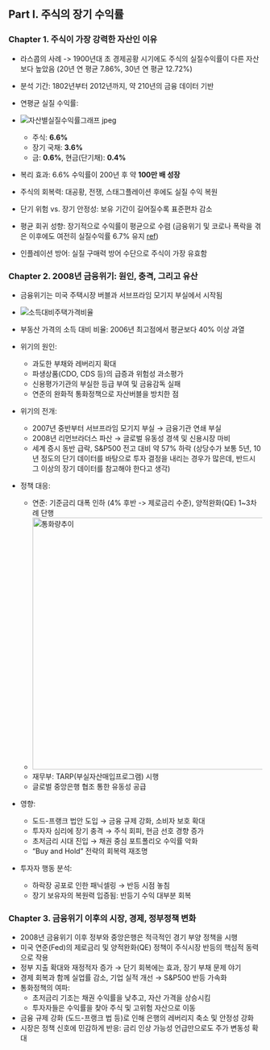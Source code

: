 ## Part I. 주식의 장기 수익률

### Chapter 1. 주식이 가장 강력한 자산인 이유
- 라스콥의 사례 -> 1900년대 초 경제공황 시기에도 주식의 실질수익률이 다른 자산보다 높았음 (20년 연 평균 7.86%, 30년 연 평균 12.72%)
- 분석 기간: 1802년부터 2012년까지, 약 210년의 금융 데이터 기반
- 연평균 실질 수익률:

- ![자산별실질수익률그래프 jpeg](https://github.com/user-attachments/assets/e6cd6022-b923-44cd-8608-9ca6ade85c0a)
  - 주식: **6.6%**
  - 장기 국채: **3.6%**
  - 금: **0.6%**, 현금(단기채): **0.4%**

- 복리 효과: 6.6% 수익률이 200년 후 약 **100만 배 성장**
- 주식의 회복력: 대공황, 전쟁, 스태그플레이션 후에도 실질 수익 복원
- 단기 위험 vs. 장기 안정성: 보유 기간이 길어질수록 표준편차 감소

- 평균 회귀 성향: 장기적으로 수익률이 평균으로 수렴 (금융위기 및 코로나 폭락을 겪은 이후에도 여전히 실질수익률 6.7% 유지 [ref](https://www.wealthm.co.kr/news/articleView.html?idxno=10086))
- 인플레이션 방어: 실질 구매력 방어 수단으로 주식이 가장 유효함


### Chapter 2. 2008년 금융위기: 원인, 충격, 그리고 유산
- 금융위기는 미국 주택시장 버블과 서브프라임 모기지 부실에서 시작됨
- ![소득대비주택가격비율](https://github.com/user-attachments/assets/317c572b-d039-46c9-b756-5c8c2f786433)
- 부동산 가격의 소득 대비 비율: 2006년 최고점에서 평균보다 40% 이상 과열
- 위기의 원인:
  - 과도한 부채와 레버리지 확대
  - 파생상품(CDO, CDS 등)의 급증과 위험성 과소평가
  - 신용평가기관의 부실한 등급 부여 및 금융감독 실패
  - 연준의 완화적 통화정책으로 자산버블을 방치한 점

- 위기의 전개:
  - 2007년 중반부터 서브프라임 모기지 부실 → 금융기관 연쇄 부실
  - 2008년 리먼브라더스 파산 → 글로벌 유동성 경색 및 신용시장 마비
  - 세계 증시 동반 급락, S&P500 전고 대비 약 57% 하락
    (상당수가 보통 5년, 10년 정도의 단기 데이터를 바탕으로 투자 결정을 내리는 경우가 많은데, 반드시 그 이상의 장기 데이터를 참고해야 한다고 생각)
    

- 정책 대응:
  - 연준: 기준금리 대폭 인하 (4% 후반 -> 제로금리 수준), 양적완화(QE) 1~3차례 단행
  - <img width="500" alt="통화량추이" src="https://github.com/user-attachments/assets/7ea2c1af-e430-445f-b377-5f9f15b7d2b2" />
  - 재무부: TARP(부실자산매입프로그램) 시행
  - 글로벌 중앙은행 협조 통한 유동성 공급

- 영향:
  - 도드-프랭크 법안 도입 → 금융 규제 강화, 소비자 보호 확대
  - 투자자 심리에 장기 충격 → 주식 회피, 현금 선호 경향 증가
  - 초저금리 시대 진입 → 채권 중심 포트폴리오 수익률 악화
  - “Buy and Hold” 전략의 회복력 재조명

- 투자자 행동 분석:
  - 하락장 공포로 인한 패닉셀링 → 반등 시점 놓침
  - 장기 보유자의 복원력 입증됨: 반등기 수익 대부분 회복
 

### Chapter 3. 금융위기 이후의 시장, 경제, 정부정책 변화
- 2008년 금융위기 이후 정부와 중앙은행은 적극적인 경기 부양 정책을 시행
- 미국 연준(Fed)의 제로금리 및 양적완화(QE) 정책이 주식시장 반등의 핵심적 동력으로 작용
- 정부 지출 확대와 재정적자 증가 → 단기 회복에는 효과, 장기 부채 문제 야기
- 경제 회복과 함께 실업률 감소, 기업 실적 개선 → S&P500 반등 가속화
- 통화정책의 여파:
  - 초저금리 기조는 채권 수익률을 낮추고, 자산 가격을 상승시킴
  - 투자자들은 수익률을 찾아 주식 및 고위험 자산으로 이동
- 금융 규제 강화 (도드-프랭크 법 등)로 인해 은행의 레버리지 축소 및 안정성 강화
- 시장은 정책 신호에 민감하게 반응: 금리 인상 가능성 언급만으로도 주가 변동성 확대



